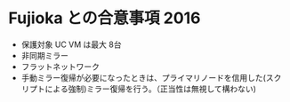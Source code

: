 # Fujioka との合意事項 2016

- 保護対象 UC VM は最大 8台
- 非同期ミラー
- フラットネットワーク
- 手動ミラー復帰が必要になったときは、プライマリノードを信用した(スクリプトによる強制)ミラー復帰を行う。（正当性は無視して構わない)
